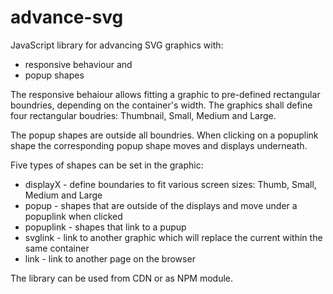 # advance-svg

JavaScript library for advancing SVG graphics with:
* responsive behaviour and
* popup shapes

The responsive behaiour allows fitting a graphic to pre-defined rectangular boundries, depending on the container's width.
The graphics shall define four rectangular boudries: Thumbnail, Small, Medium and Large.

The popup shapes are outside all boundries. When clicking on a popuplink shape the corresponding popup shape moves and displays underneath.

Five types of shapes can be set in the graphic:
* displayX  - define boundaries to fit various screen sizes: Thumb, Small, Medium and Large
* popup     - shapes that are outside of the displays and move under a popuplink when clicked
* popuplink - shapes that link to a pupup
* svglink   - link to another graphic which will replace the current within the same container
* link      - link to another page on the browser

The library can be used from CDN or as NPM module.
